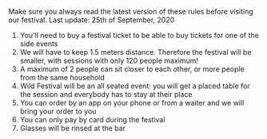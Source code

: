 Make sure you always read the latest version of these rules before visiting our festival.
Last update: 25th of September, 2020
<br>
<ol>
<li>You'll need to buy a festival ticket to be able to buy tickets for one of the side events</li>
<li>We will have to keep 1.5 meters distance. Therefore the festival will be smaller, with sessions with only 120 people maximum!</li>
<li>A maximum of 2 people can sit closer to each other, or more people from the same household</li>
<li>Wild Festival will be an all seated event: you will get a placed table for the session and everybody has to stay at their place</li>
<li>You can order by an app on your phone or from a waiter and we will bring your order to you</li>
<li>You can only pay by card during the festival</li>
<li>Glasses will be rinsed at the bar</li>
</ol>


